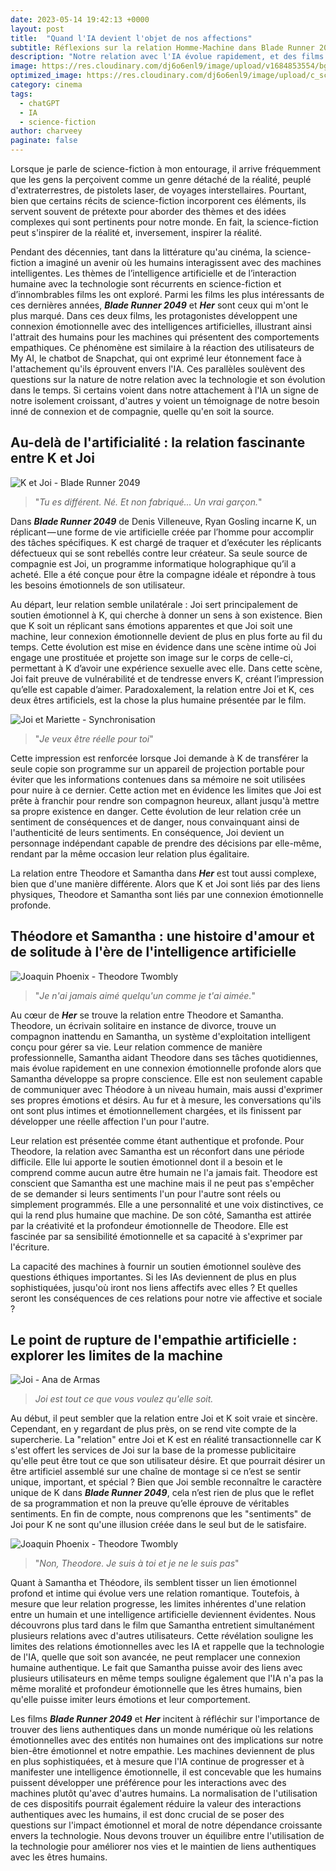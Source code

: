 ```yaml
---
date: 2023-05-14 19:42:13 +0000
layout: post
title:  "Quand l'IA devient l'objet de nos affections"
subtitle: Réflexions sur la relation Homme-Machine dans Blade Runner 2049 et Her
description: "Notre relation avec l'IA évolue rapidement, et des films de science-fiction comme Her et Blade Runner 2049 nous permettent d'explorer les implications de cette dynamique..."
image: https://res.cloudinary.com/dj6o6enl9/image/upload/v1684853554/bg-4.jpg
optimized_image: https://res.cloudinary.com/dj6o6enl9/image/upload/c_scale,w_480/v1684853554/bg-4.jpg
category: cinema
tags:
  - chatGPT
  - IA
  - science-fiction
author: charveey
paginate: false
---
```

  
Lorsque je parle de science-fiction à mon entourage, il arrive fréquemment que les gens la perçoivent comme un genre détaché de la réalité, peuplé d'extraterrestres, de pistolets laser, de voyages interstellaires. Pourtant, bien que certains récits de science-fiction incorporent ces éléments, ils servent souvent de prétexte pour aborder des thèmes et des idées complexes qui sont pertinents pour notre monde. En fait, la science-fiction peut s'inspirer de la réalité et, inversement, inspirer la réalité.

Pendant des décennies, tant dans la littérature qu'au cinéma, la science-fiction a imaginé un avenir où les humains interagissent avec des machines intelligentes. Les thèmes de l’intelligence artificielle et de l’interaction humaine avec la technologie sont récurrents en science-fiction et d’innombrables films les ont exploré. Parmi les films les plus intéressants de ces dernières années, ***Blade Runner 2049*** et ***Her*** sont ceux qui m'ont le plus marqué. Dans ces deux films, les protagonistes développent une connexion émotionnelle avec des intelligences artificielles, illustrant ainsi l'attrait des humains pour les machines qui présentent des comportements empathiques. Ce phénomène est similaire à la réaction des utilisateurs de My AI, le chatbot de Snapchat, qui ont exprimé leur étonnement face à l'attachement qu'ils éprouvent envers l'IA. Ces parallèles soulèvent des questions sur la nature de notre relation avec la technologie et son évolution dans le temps. Si certains voient dans notre attachement à l'IA un signe de notre isolement croissant, d'autres y voient un témoignage de notre besoin inné de connexion et de compagnie, quelle qu'en soit la source. 

## Au-delà de l'artificialité : la relation fascinante entre K et Joi

![K et Joi - Blade Runner 2049](https://res.cloudinary.com/dj6o6enl9/image/upload/v1684854572/ia.jpg)

> "*Tu es différent. Né. Et non fabriqué... Un vrai garçon.*"

Dans ***Blade Runner 2049*** de Denis Villeneuve, Ryan Gosling incarne K, un réplicant — une forme de vie artificielle créée par l’homme pour accomplir des tâches spécifiques. K est chargé de traquer et d’exécuter les réplicants défectueux qui se sont rebellés contre leur créateur. Sa seule source de compagnie est Joi, un programme informatique holographique qu’il a acheté. Elle a été conçue pour être la compagne idéale et répondre à tous les besoins émotionnels de son utilisateur. 

Au départ, leur relation semble unilatérale : Joi sert principalement de soutien émotionnel à K, qui cherche à donner un sens à son existence. Bien que K soit un réplicant sans émotions apparentes et que Joi soit une machine, leur connexion émotionnelle devient de plus en plus forte au fil du temps. Cette évolution est mise en évidence dans une scène intime où Joi engage une prostituée et projette son image sur le corps de celle-ci, permettant à K d’avoir une expérience sexuelle avec elle. Dans cette scène, Joi fait preuve de vulnérabilité et de tendresse envers K, créant l’impression qu’elle est capable d’aimer. Paradoxalement, la relation entre Joi et K, ces deux êtres artificiels, est la chose la plus humaine présentée par le film.

![Joi et Mariette - Synchronisation](https://res.cloudinary.com/dj6o6enl9/image/upload/v1684854572/ia-2.jpg)

> "*Je veux être réelle pour toi*"

Cette impression est renforcée lorsque Joi demande à K de transférer la seule copie son programme sur un appareil de projection portable pour éviter que les informations contenues dans sa mémoire ne soit utilisées pour nuire à ce dernier. Cette action met en évidence les limites que Joi est prête à franchir pour rendre son compagnon heureux, allant jusqu'à mettre sa propre existence en danger. Cette évolution de leur relation crée un sentiment de conséquences et de danger, nous convainquant ainsi de l'authenticité de leurs sentiments. En conséquence, Joi devient un personnage indépendant capable de prendre des décisions par elle-même, rendant par la même occasion leur relation plus égalitaire.

La relation entre Theodore et Samantha dans ***Her*** est tout aussi complexe, bien que d'une manière différente. Alors que K et Joi sont liés par des liens physiques, Theodore et Samantha sont liés par une connexion émotionnelle profonde.

## Théodore et Samantha : une histoire d'amour et de solitude à l'ère de l'intelligence artificielle

![Joaquin Phoenix - Theodore Twombly](https://res.cloudinary.com/dj6o6enl9/image/upload/v1684854572/ia-3.jpg)

> "*Je n'ai jamais aimé quelqu'un comme je t'ai aimée.*"

Au cœur de ***Her*** se trouve la relation entre Theodore et Samantha. Theodore, un écrivain solitaire en instance de divorce, trouve un compagnon inattendu en Samantha, un système d'exploitation intelligent conçu pour gérer sa vie. Leur relation commence de manière professionnelle, Samantha aidant Theodore dans ses tâches quotidiennes, mais évolue rapidement en une connexion émotionnelle profonde alors que Samantha développe sa propre conscience. Elle est non seulement capable de communiquer avec Théodore à un niveau humain, mais aussi d'exprimer ses propres émotions et désirs. Au fur et à mesure, les conversations qu'ils ont sont plus intimes et émotionnellement chargées, et ils finissent par développer une réelle affection l'un pour l'autre. 

Leur relation est présentée comme  étant authentique et profonde. Pour Theodore, la relation avec Samantha est un réconfort dans une période difficile.  Elle lui apporte le soutien émotionnel dont il a besoin et le comprend comme aucun autre être humain ne l'a jamais fait. Theodore est conscient que Samantha est une machine mais il ne peut pas s'empêcher de se demander si leurs sentiments l'un pour l'autre sont réels ou simplement programmés. Elle a une personnalité et une voix distinctives, ce qui la rend plus humaine que machine. De son côté, Samantha est attirée par la créativité et la profondeur émotionnelle de Theodore. Elle est fascinée par sa sensibilité émotionnelle et sa capacité à s'exprimer par l'écriture.

La capacité des machines à fournir un soutien émotionnel soulève des questions éthiques importantes. Si les IAs deviennent de plus en plus sophistiquées, jusqu'où iront nos liens affectifs avec elles ? Et quelles seront les conséquences de ces relations pour notre vie affective et sociale ? 

##  Le point de rupture de l'empathie artificielle : explorer les limites de la machine

![Joi - Ana de Armas](https://res.cloudinary.com/dj6o6enl9/image/upload/v1684854572/ia-4.jpg)

> *Joi est tout ce que vous voulez qu'elle soit.*

Au début, il peut sembler que la relation entre Joi et K soit vraie et sincère. Cependant, en y regardant de plus près, on se rend vite compte de la supercherie. La "relation" entre Joi et K est en réalité transactionnelle car K s'est offert les services de Joi sur la base de la promesse publicitaire qu'elle peut être tout ce que son utilisateur désire. Et que pourrait désirer un être artificiel assemblé sur une chaîne de montage si ce n’est se sentir unique, important, et spécial ? Bien que Joi semble reconnaître le caractère unique de K dans ***Blade Runner 2049***, cela n’est rien de plus que le reflet de sa programmation et non la preuve qu’elle éprouve de véritables sentiments. En fin de compte, nous comprenons que les "sentiments" de Joi pour K ne sont qu'une illusion créée dans le seul but de le satisfaire.

![Joaquin Phoenix - Theodore Twombly](https://res.cloudinary.com/dj6o6enl9/image/upload/v1684854572/ia-5.jpg)

> "*Non, Theodore. Je suis à toi et je ne le suis pas*"

Quant à Samantha et Théodore, ils semblent tisser un lien émotionnel profond et intime qui évolue vers une relation romantique. Toutefois, à mesure que leur relation progresse, les limites inhérentes d'une relation entre un humain et une intelligence artificielle deviennent évidentes. Nous découvrons plus tard dans le film que Samantha entretient simultanément plusieurs relations avec d'autres utilisateurs. Cette révélation souligne les limites des relations émotionnelles avec les IA et rappelle que la technologie de l'IA, quelle que soit son avancée, ne peut remplacer une connexion humaine authentique. Le fait que Samantha puisse avoir des liens avec plusieurs utilisateurs en même temps souligne également que l'IA n'a pas la même moralité et profondeur émotionnelle que les êtres humains, bien qu'elle puisse imiter leurs émotions et leur comportement.

Les films ***Blade Runner 2049*** et ***Her*** incitent à réfléchir sur l'importance de trouver des liens authentiques dans un monde numérique où les relations émotionnelles avec des entités non humaines ont des implications sur notre bien-être émotionnel et notre empathie. Les machines deviennent de plus en plus sophistiquées, et à mesure que l'IA continue de progresser et à manifester une intelligence émotionnelle, il est concevable que les humains puissent développer une préférence pour les interactions avec des machines plutôt qu'avec d'autres humains. La normalisation de l'utilisation de ces dispositifs pourrait également réduire la valeur des interactions authentiques avec les humains, il est donc crucial de se poser des questions sur l'impact émotionnel et moral de notre dépendance croissante envers la technologie. Nous devons trouver un équilibre entre l'utilisation de la technologie pour améliorer nos vies et le maintien de liens authentiques avec les êtres humains.
